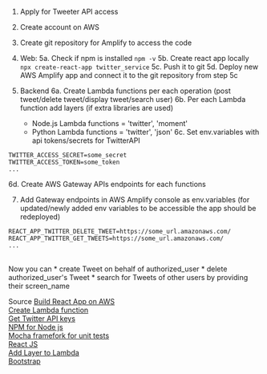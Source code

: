 1. Apply for Tweeter API access
2. Create account on AWS
4. Create git repository for Amplify to access the code
5. Web:
  5a. Check if npm is installed
`npm -v`
  5b. Create react app locally
`npx create-react-app twitter_service`
  5c. Push it to git
  5d. Deploy new AWS Amplify app and connect it to the git repository from step 5c

6. Backend
  6a. Create Lambda functions per each operation (post tweet/delete tweet/display tweet/search user)
  6b. Per each Lambda function add layers (if extra libraries are used)
    * Node.js Lambda functions = 'twitter', 'moment'
    * Python Lambda functions = 'twitter', 'json'
  6c. Set env.variables with api tokens/secrets for TwitterAPI
```
TWITTER_ACCESS_SECRET=some_secret
TWITTER_ACCESS_TOKEN=some_token
...
```
  6d. Create AWS Gateway APIs endpoints for each functions

7. Add Gateway endpoints in AWS Amplify console as env.variables (for updated/newly added env variables to be accessible the app should be redeployed)
```
REACT_APP_TWITTER_DELETE_TWEET=https://some_url.amazonaws.com/
REACT_APP_TWITTER_GET_TWEETS=https://some_url.amazonaws.com/
...
```
<br />
Now you can
* create Tweet on behalf of authorized_user
* delete authorized_user's Tweet
* search for Tweets of other users by providing their screen_name

Source
[Build React App on AWS](https://aws.amazon.com/getting-started/hands-on/build-react-app-amplify-graphql/module-one/?e=gs2020&p=build-a-react-app-intro) \
[Create Lambda function](https://aws.amazon.com/getting-started/hands-on/build-web-app-s3-lambda-api-gateway-dynamodb/module-two/) \
[Get Twitter API keys](https://developer.twitter.com/en/docs/twitter-ads-api/getting-started) \
[NPM for Node js](https://www.npmjs.com/)  \
[Mocha framefork for unit tests](https://mochajs.org/) \
[React JS](https://reactjs.org/tutorial/tutorial.html) \
[Add Layer to Lambda](https://medium.com/appgambit/part-1-getting-started-with-aws-lambda-layers-1677a6b006) \
[Bootstrap](https://getbootstrap.com/)
